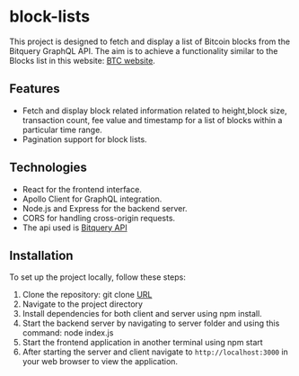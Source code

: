 # block-lists


This project is designed to fetch and display a list of Bitcoin blocks from the Bitquery GraphQL API. The aim is to achieve a functionality similar to the Blocks list in this website: [BTC website](https://explorer.btc.com/btc/blocks). 

## Features

- Fetch and display block related information related to height,block size, transaction count, fee value and timestamp for a list of blocks within a particular time range.
- Pagination support for block lists.


## Technologies

- React for the frontend interface.
- Apollo Client for GraphQL integration.
- Node.js and Express for the backend server.
- CORS for handling cross-origin requests.
- The api used is [Bitquery API](https://graphql.bitquery.io/)

## Installation

To set up the project locally, follow these steps:

1. Clone the repository: git clone [URL](https://github.com/neu-info7500-spring-04/block-lists.git)
2. Navigate to the project directory
3. Install dependencies for both client and server using npm install.
4. Start the backend server by navigating to server folder and using this command: node index.js
5. Start the frontend application in another terminal using npm start
6. After starting the server and client navigate to `http://localhost:3000` in your web browser to view the application.


